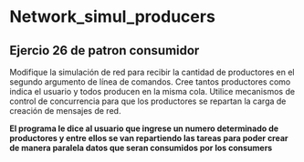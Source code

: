 # Network_simul_producers

## Ejercio 26 de patron consumidor

Modifique la simulación de red para recibir la cantidad de productores en el segundo argumento de línea de comandos. Cree tantos productores como indica el usuario y todos producen en la misma cola. Utilice mecanismos de control de concurrencia para que los productores se repartan la carga de creación de mensajes de red.

**El programa le dice al usuario que ingrese un numero determinado de productores y entre ellos se van repartiendo las tareas para poder crear de manera paralela datos que seran consumidos por los consumers**